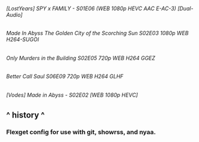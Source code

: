 ###### [LostYears] SPY x FAMILY - S01E06 (WEB 1080p HEVC AAC E-AC-3) [Dual-Audio] <br>
###### Made In Abyss The Golden City of the Scorching Sun S02E03 1080p WEB H264-SUGOI <br>
###### Only Murders in the Building S02E05 720p WEB H264 GGEZ <br>
###### Better Call Saul S06E09 720p WEB H264 GLHF <br>
###### [Vodes] Made in Abyss - S02E02 [WEB 1080p HEVC] <br>

## ^ history ^

### Flexget config for use with git, showrss, and nyaa.


